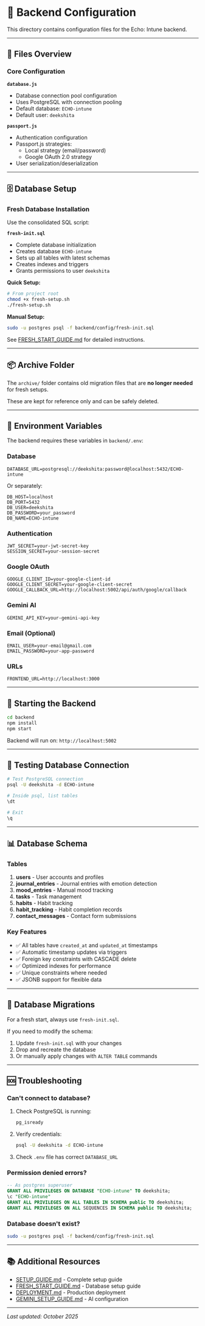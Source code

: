 # 🔧 Backend Configuration

This directory contains configuration files for the Echo: Intune backend.

---

## 📂 Files Overview

### Core Configuration

**`database.js`**
- Database connection pool configuration
- Uses PostgreSQL with connection pooling
- Default database: `ECHO-intune`
- Default user: `deekshita`

**`passport.js`**
- Authentication configuration
- Passport.js strategies:
  - Local strategy (email/password)
  - Google OAuth 2.0 strategy
- User serialization/deserialization

---

## 🗄️ Database Setup

### Fresh Database Installation

Use the consolidated SQL script:

**`fresh-init.sql`**
- Complete database initialization
- Creates database `ECHO-intune`
- Sets up all tables with latest schemas
- Creates indexes and triggers
- Grants permissions to user `deekshita`

**Quick Setup:**
```bash
# From project root
chmod +x fresh-setup.sh
./fresh-setup.sh
```

**Manual Setup:**
```bash
sudo -u postgres psql -f backend/config/fresh-init.sql
```

See [FRESH_START_GUIDE.md](../../FRESH_START_GUIDE.md) for detailed instructions.

---

## 📦 Archive Folder

The `archive/` folder contains old migration files that are **no longer needed** for fresh setups.

These are kept for reference only and can be safely deleted.

---

## 🔐 Environment Variables

The backend requires these variables in `backend/.env`:

### Database
```env
DATABASE_URL=postgresql://deekshita:password@localhost:5432/ECHO-intune
```

Or separately:
```env
DB_HOST=localhost
DB_PORT=5432
DB_USER=deekshita
DB_PASSWORD=your_password
DB_NAME=ECHO-intune
```

### Authentication
```env
JWT_SECRET=your-jwt-secret-key
SESSION_SECRET=your-session-secret
```

### Google OAuth
```env
GOOGLE_CLIENT_ID=your-google-client-id
GOOGLE_CLIENT_SECRET=your-google-client-secret
GOOGLE_CALLBACK_URL=http://localhost:5002/api/auth/google/callback
```

### Gemini AI
```env
GEMINI_API_KEY=your-gemini-api-key
```

### Email (Optional)
```env
EMAIL_USER=your-email@gmail.com
EMAIL_PASSWORD=your-app-password
```

### URLs
```env
FRONTEND_URL=http://localhost:3000
```

---

## 🚀 Starting the Backend

```bash
cd backend
npm install
npm start
```

Backend will run on: `http://localhost:5002`

---

## 🧪 Testing Database Connection

```bash
# Test PostgreSQL connection
psql -U deekshita -d ECHO-intune

# Inside psql, list tables
\dt

# Exit
\q
```

---

## 📊 Database Schema

### Tables

1. **users** - User accounts and profiles
2. **journal_entries** - Journal entries with emotion detection
3. **mood_entries** - Manual mood tracking
4. **tasks** - Task management
5. **habits** - Habit tracking
6. **habit_tracking** - Habit completion records
7. **contact_messages** - Contact form submissions

### Key Features

- ✅ All tables have `created_at` and `updated_at` timestamps
- ✅ Automatic timestamp updates via triggers
- ✅ Foreign key constraints with CASCADE delete
- ✅ Optimized indexes for performance
- ✅ Unique constraints where needed
- ✅ JSONB support for flexible data

---

## 🔄 Database Migrations

For a fresh start, always use `fresh-init.sql`.

If you need to modify the schema:
1. Update `fresh-init.sql` with your changes
2. Drop and recreate the database
3. Or manually apply changes with `ALTER TABLE` commands

---

## 🆘 Troubleshooting

### Can't connect to database?

1. Check PostgreSQL is running:
   ```bash
   pg_isready
   ```

2. Verify credentials:
   ```bash
   psql -U deekshita -d ECHO-intune
   ```

3. Check `.env` file has correct `DATABASE_URL`

### Permission denied errors?

```sql
-- As postgres superuser
GRANT ALL PRIVILEGES ON DATABASE "ECHO-intune" TO deekshita;
\c "ECHO-intune"
GRANT ALL PRIVILEGES ON ALL TABLES IN SCHEMA public TO deekshita;
GRANT ALL PRIVILEGES ON ALL SEQUENCES IN SCHEMA public TO deekshita;
```

### Database doesn't exist?

```bash
sudo -u postgres psql -f backend/config/fresh-init.sql
```

---

## 📚 Additional Resources

- [SETUP_GUIDE.md](../../SETUP_GUIDE.md) - Complete setup guide
- [FRESH_START_GUIDE.md](../../FRESH_START_GUIDE.md) - Database setup guide
- [DEPLOYMENT.md](../../DEPLOYMENT.md) - Production deployment
- [GEMINI_SETUP_GUIDE.md](../../GEMINI_SETUP_GUIDE.md) - AI configuration

---

*Last updated: October 2025*

